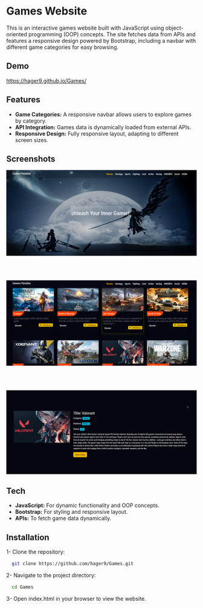 # Games Website
This is an interactive games website built with JavaScript using object-oriented programming (OOP) concepts. The site fetches data from APIs and features a responsive design powered by Bootstrap, including a navbar with different game categories for easy browsing.

## Demo 
  https://hager9.github.io/Games/

## Features
- **Game Categories:** A responsive navbar allows users to explore games by category.
- **API Integration:** Games data is dynamically loaded from external APIs.
- **Responsive Design:** Fully responsive layout, adapting to different screen sizes.

## Screenshots
![Page](https://github.com/hager9/Games/blob/main/Screenshot%202024-10-10%20164123.png)


<br>
<br>

![Page](https://github.com/hager9/Games/blob/main/Screenshot%202024-10-10%20164921.png)

<br>
<br>

![Page](https://github.com/hager9/Games/blob/main/Screenshot%202024-10-10%20164936.png)

## Tech 
- **JavaScript:** For dynamic functionality and OOP concepts.
- **Bootstrap:** For styling and responsive layout.
- **APIs:** To fetch game data dynamically.

## Installation

1- Clone the repository:

```bash
  git clone https://github.com/hager9/Games.git
```
2- Navigate to the project directory:

```bash
  cd Games
```
3- Open index.html in your browser to view the website.
